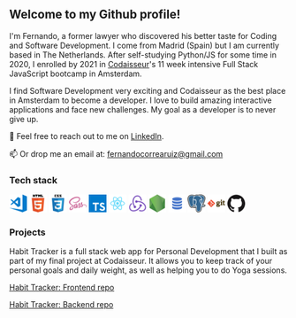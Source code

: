 ## Welcome to my Github profile!

I'm Fernando, a former lawyer who discovered his better taste for Coding and Software Development. I come from Madrid (Spain) but I am currently based in The Netherlands. After self-studying Python/JS for some time in 2020, I enrolled by 2021 in [Codaisseur](https://codaisseur.com/)'s 11 week intensive Full Stack JavaScript bootcamp in Amsterdam.

I find Software Development very exciting and Codaisseur as the best place in Amsterdam to become a developer. I love to build amazing interactive applications and face new challenges. My goal as a developer is to never give up.

💬 Feel free to reach out to me on [LinkedIn](www.linkedin.com/in/fernando-correa-1a60baa4).

📫 Or drop me an email at: fernandocorrearuiz@gmail.com

### Tech stack

<img height="32" width="32" src="https://raw.githubusercontent.com/github/explore/80688e429a7d4ef2fca1e82350fe8e3517d3494d/topics/visual-studio-code/visual-studio-code.png" /> <img height="32" width="32" src="https://raw.githubusercontent.com/github/explore/80688e429a7d4ef2fca1e82350fe8e3517d3494d/topics/html/html.png" /> <img height="32" width="32" src="https://raw.githubusercontent.com/github/explore/80688e429a7d4ef2fca1e82350fe8e3517d3494d/topics/css/css.png" /> <img height="32" width="32" src="https://raw.githubusercontent.com/github/explore/80688e429a7d4ef2fca1e82350fe8e3517d3494d/topics/sass/sass.png" /> <img height="32" width="32" src="https://raw.githubusercontent.com/github/explore/80688e429a7d4ef2fca1e82350fe8e3517d3494d/topics/typescript/typescript.png" /> <img height="32" width="32" src="https://raw.githubusercontent.com/github/explore/80688e429a7d4ef2fca1e82350fe8e3517d3494d/topics/react/react.png" /> <img height="32" width="32" src="https://raw.githubusercontent.com/github/explore/80688e429a7d4ef2fca1e82350fe8e3517d3494d/topics/redux/redux.png" /> <img height="32" width="32" src="https://raw.githubusercontent.com/github/explore/80688e429a7d4ef2fca1e82350fe8e3517d3494d/topics/nodejs/nodejs.png" /> <img height="32" width="32" src="https://raw.githubusercontent.com/github/explore/80688e429a7d4ef2fca1e82350fe8e3517d3494d/topics/sql/sql.png" /> <img height="32" width="32" src="https://raw.githubusercontent.com/github/explore/80688e429a7d4ef2fca1e82350fe8e3517d3494d/topics/postgresql/postgresql.png" /> <img height="32" width="32" src="https://raw.githubusercontent.com/github/explore/80688e429a7d4ef2fca1e82350fe8e3517d3494d/topics/git/git.png" /> <img height="32" width="32" src="https://raw.githubusercontent.com/github/explore/78df643247d429f6cc873026c0622819ad797942/topics/github/github.png" />

### Projects

Habit Tracker is a full stack web app for Personal Development that I built as part of my final project at Codaisseur. It allows you to keep track of your personal goals and daily weight, as well as helping you to do Yoga sessions.

[Habit Tracker: Frontend repo](https://github.com/fernandocorrearuiz/HabitTracker-frontend)

[Habit Tracker: Backend repo](https://github.com/fernandocorrearuiz/HabitTracker-backend)
